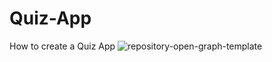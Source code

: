 # Quiz-App
How to create a Quiz App
![repository-open-graph-template](https://user-images.githubusercontent.com/127183037/232163470-56eac3a0-f92d-4d13-86f5-040a38164e3b.jpg)


